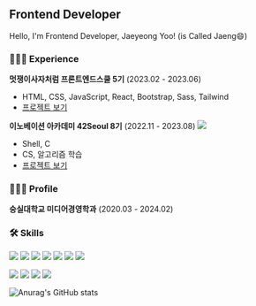 <!--
**zxxng/zxxng** is a ✨ _special_ ✨ repository because its `README.md` (this file) appears on your GitHub profile.

Here are some ideas to get you started:

- 🔭 I’m currently working on ...
- 🌱 I’m currently learning ...
- 👯 I’m looking to collaborate on ...
- 🤔 I’m looking for help with ...
- 💬 Ask me about ...
- 📫 How to reach me: ...
- 😄 Pronouns: ...
- ⚡ Fun fact: ...
-->

## Frontend Developer
Hello, I'm Frontend Developer, Jaeyeong Yoo! (is Called Jaeng😄)<br>




### 👩🏻‍💻 Experience

**멋쟁이사자처럼 프론트엔드스쿨 5기** (2023.02 - 2023.06)
- HTML, CSS, JavaScript, React, Bootstrap, Sass, Tailwind
- <a href="https://github.com/FRONTENDSCHOOL5/final-07-show-in-seoul">프로젝트 보기</a>

**이노베이션 아카데미 42Seoul 8기** (2022.11 - 2023.08) <a href="https://42seoul.kr/seoul42/main/view"><img src="https://img.shields.io/badge/42Seoul-000000?style=flat&logo=42&logoColor=white"></a>
- Shell, C
- CS, 알고리즘 학습
- <a href="https://github.com/zxxng/42Seoul">프로젝트 보기</a>

<!--
### 👩🏻‍💼 Work Experience

**교원그룹** (2016.11 - 2022.02) `5년 4개월`
- CPH, CPD 등 인당 시간별, 일별, 월별 생산지표 작성을 통한 실적 산출 및 효율적인 상담 인력 관리
- 생산지표를 통한 프로모션 운영으로 보상제도 마련, 업무 동기 부여로 생산성 증대
-->

### 👩🏻‍🎓 Profile
**숭실대학교 미디어경영학과** (2020.03 - 2024.02)

### 🛠 Skills
<!-- Frontend Skill -->
<a href="https://github.com/zxxng/LikeLion_FES5/tree/main/HTML-CSS"><img src="https://img.shields.io/badge/HTML-E34F26?style=flat&logo=HTML5&logoColor=white"></a>
<a href="https://github.com/zxxng/LikeLion_FES5/tree/main/HTML-CSS"><img src="https://img.shields.io/badge/CSS-1572B6?style=flat&logo=CSS3&logoColor=white"></a>
<a href="https://github.com/zxxng/LikeLion_FES5/tree/main/JavaScript"><img src="https://img.shields.io/badge/JavaScript-F7DF1E?style=flat&logo=JavaScript&logoColor=white"></a>
<a href="https://github.com/zxxng/LikeLion_FES5/tree/main/React"><img src="https://img.shields.io/badge/React-61DAFB?style=flat&logo=React&logoColor=white"></a>
<a href="https://github.com/zxxng/LikeLion_FES5/tree/main/Bootstrap"><img src="https://img.shields.io/badge/Bootstrap-7952B3?style=flat&logo=Bootstrap&logoColor=white"></a>
<a href="https://github.com/zxxng/LikeLion_FES5/tree/main/Sass"><img src="https://img.shields.io/badge/Sass-CC6699?style=flat&logo=Sass&logoColor=white"></a>
<a href="https://github.com/zxxng/LikeLion_FES5/tree/main/Tailwind"><img src="https://img.shields.io/badge/Tailwind-06B6D4?style=flat&logo=Tailwind CSS&logoColor=white"></a>

<!-- Backend Skill -->
<a href="https://github.com/zxxng"><img src="https://img.shields.io/badge/GitHub-181717?style=flat&logo=github&logoColor=white"></a>
<a href="https://github.com/zxxng/42Seoul_C_Piscine"><img src="https://img.shields.io/badge/Shell-FFD500?style=flat&logo=Shell&logoColor=white"></a>
<a href="https://github.com/zxxng/42Seoul"><img src="https://img.shields.io/badge/C-A8B9CC?style=flat&logo=C&logoColor=white"></a>
<a href="https://github.com/zxxng/Python-MySQL"><img src="https://img.shields.io/badge/Python-3776AB?style=flat&logo=Python&logoColor=white"></a>

<!-- Comunication Skill
<img src="https://img.shields.io/badge/GitHub-181717?style=flat&logo=github&logoColor=white"></img>
<img src="https://img.shields.io/badge/Notion-000000?style=flat&logo=Notion&logoColor=white">
<img src="https://img.shields.io/badge/Discord-5865F2?style=flat&logo=Discord&logoColor=white">
<img src="https://img.shields.io/badge/Slack-4A154B?style=flat&logo=Slack&logoColor=white">
<img src="https://img.shields.io/badge/Tistory-000000?style=flat&logo=Tistory&logoColor=white">
-->

![Anurag's GitHub stats](https://github-readme-stats.vercel.app/api?username=zxxng&show_icons=true&theme=onedark)
